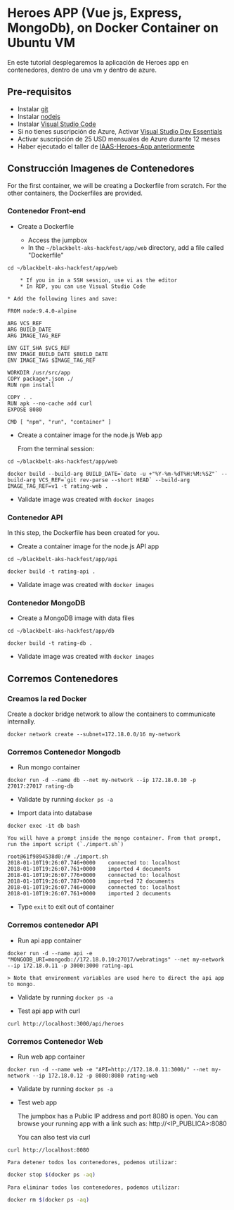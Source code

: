 #   Heroes APP (Vue js, Express, MongoDb), on Docker Container on Ubuntu VM

En este tutorial desplegaremos la aplicación de Heroes app en contenedores, dentro de una vm y dentro de azure.

## Pre-requisitos ##

*	Instalar [git](https://git-scm.com/downloads)
*	Instalar [nodejs](https://nodejs.org/es/download/)
*	Instalar [Visual Studio Code](https://code.visualstudio.com/download)
*	Si no tienes suscripción de Azure, Activar [Visual Studio Dev Essentials](https://www.visualstudio.com/es/dev-essentials/)
*	Activar suscripción de 25 USD mensuales de Azure durante 12 meses
*   Haber ejecutado el taller de [IAAS-Heroes-App anteriormente](https://github.com/feranto/azureDemos/tree/master/CloudComputing/IAAS-Heroes-App)

## Construcción Imagenes de Contenedores

For the first container, we will be creating a Dockerfile from scratch. For the other containers, the Dockerfiles are provided.

### Contenedor Front-end

* Create a Dockerfile

    * Access the jumpbox
    * In the `~/blackbelt-aks-hackfest/app/web` directory, add a file called "Dockerfile"
```
cd ~/blackbelt-aks-hackfest/app/web
```

        * If you in in a SSH session, use vi as the editor
        * In RDP, you can use Visual Studio Code

    * Add the following lines and save:

```
FROM node:9.4.0-alpine

ARG VCS_REF
ARG BUILD_DATE
ARG IMAGE_TAG_REF

ENV GIT_SHA $VCS_REF
ENV IMAGE_BUILD_DATE $BUILD_DATE
ENV IMAGE_TAG $IMAGE_TAG_REF

WORKDIR /usr/src/app
COPY package*.json ./
RUN npm install

COPY . .
RUN apk --no-cache add curl
EXPOSE 8080

CMD [ "npm", "run", "container" ]
```

* Create a container image for the node.js Web app

    From the terminal session: 

```
cd ~/blackbelt-aks-hackfest/app/web

docker build --build-arg BUILD_DATE=`date -u +"%Y-%m-%dT%H:%M:%SZ"` --build-arg VCS_REF=`git rev-parse --short HEAD` --build-arg IMAGE_TAG_REF=v1 -t rating-web .
```

* Validate image was created with `docker images`

### Contenedor API

In this step, the Dockerfile has been created for you. 

* Create a container image for the node.js API app

```
cd ~/blackbelt-aks-hackfest/app/api

docker build -t rating-api .
```

* Validate image was created with `docker images`

### Contenedor MongoDB

* Create a MongoDB image with data files

```
cd ~/blackbelt-aks-hackfest/app/db

docker build -t rating-db .
```

* Validate image was created with `docker images`


## Corremos Contenedores

### Creamos la red Docker

Create a docker bridge network to allow the containers to communicate internally. 

```
docker network create --subnet=172.18.0.0/16 my-network
```

### Corremos Contenedor Mongodb

* Run mongo container

```
docker run -d --name db --net my-network --ip 172.18.0.10 -p 27017:27017 rating-db
```

* Validate by running `docker ps -a`

* Import data into database

```
docker exec -it db bash
```

    You will have a prompt inside the mongo container. From that prompt, run the import script (`./import.sh`)

```
root@61f9894538d0:/# ./import.sh
2018-01-10T19:26:07.746+0000	connected to: localhost
2018-01-10T19:26:07.761+0000	imported 4 documents
2018-01-10T19:26:07.776+0000	connected to: localhost
2018-01-10T19:26:07.787+0000	imported 72 documents
2018-01-10T19:26:07.746+0000	connected to: localhost
2018-01-10T19:26:07.761+0000	imported 2 documents
```

* Type `exit` to exit out of container

### Corremos contenedor API

* Run api app container

```
docker run -d --name api -e "MONGODB_URI=mongodb://172.18.0.10:27017/webratings" --net my-network --ip 172.18.0.11 -p 3000:3000 rating-api
```

    > Note that environment variables are used here to direct the api app to mongo.

* Validate by running `docker ps -a`

* Test api app with curl
```
curl http://localhost:3000/api/heroes
```

### Corremos Contenedor Web

* Run web app container

```
docker run -d --name web -e "API=http://172.18.0.11:3000/" --net my-network --ip 172.18.0.12 -p 8080:8080 rating-web
```

* Validate by running `docker ps -a`

* Test web app
    
    The jumpbox has a Public IP address and port 8080 is open. You can browse your running app with a link such as: http://<IP_PUBLICA>:8080 

    You can also test via curl
```
curl http://localhost:8080
```

    Para detener todos los contenedores, podemos utilizar:
    
```bash
docker stop $(docker ps -aq)
```

    Para eliminar todos los contenedores, podemos utilizar:

```bash
docker rm $(docker ps -aq)
```